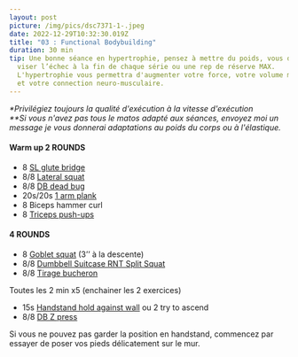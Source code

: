 ```yaml
---
layout: post
picture: /img/pics/dsc7371-1-.jpeg
date: 2022-12-29T10:32:30.019Z
title: "03 : Functional Bodybuilding"
duration: 30 min
tip: Une bonne séance en hypertrophie, pensez à mettre du poids, vous devez
  viser l’échec à la fin de chaque série ou une rep de réserve MAX.
  L'hypertrophie vous permettra d'augmenter votre force, votre volume musculaire
  et votre connection neuro-musculaire.
---
```

*\*Privilégiez toujours la qualité d'exécution à la vitesse d'exécution*\
*\*\*Si vous n'avez pas tous le matos adapté aux séances, envoyez moi un message je vous donnerai adaptations au poids du corps ou à l'élastique.*

#### **Warm up 2 ROUNDS**

* 8 [SL glute bridge](https://www.youtube.com/watch?v=tiZWu8faIkM)
* 8/8 [Lateral squat](https://www.youtube.com/watch?v=KVZUDdcyCa8) 
* 8/8 [DB dead bug ](https://www.youtube.com/watch?v=Ros5jq3VgoY)
* 20s/20s [1 arm plank](https://www.youtube.com/watch?v=X-gv0Ygb3yI)
* 8 Biceps hammer curl 
* 8 [Triceps push-ups](https://www.youtube.com/watch?v=yvlqiqBoieg)

#### **4 ROUNDS**

* 8 [Goblet squat](https://www.youtube.com/watch?v=f-Vf2yRRqOg) (3’’ à la descente)
* 8/8 [Dumbbell Suitcase RNT Split Squat](https://www.youtube.com/watch?v=XXY78-Qx5w0)
* 8/8 [Tirage bucheron ](https://www.youtube.com/watch?v=xl1YiqQY2vA)

Toutes les 2 min x5 (enchainer les 2 exercices)

* 15s [Handstand hold against wall](https://www.youtube.com/watch?v=W3ESRgMORXw) ou 2 try to ascend 
* 8/8 [DB Z press ](https://www.youtube.com/watch?v=k_kXBEjURUA)

Si vous ne pouvez pas garder la position en handstand, commencez par essayer de poser vos pieds délicatement sur le mur.